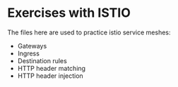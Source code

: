 # Exercises with ISTIO

The files here are used to practice istio service meshes:
* Gateways
* Ingress
* Destination rules
* HTTP header matching
* HTTP header injection
